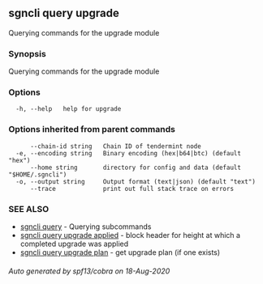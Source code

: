 ## sgncli query upgrade

Querying commands for the upgrade module

### Synopsis

Querying commands for the upgrade module

### Options

```
  -h, --help   help for upgrade
```

### Options inherited from parent commands

```
      --chain-id string   Chain ID of tendermint node
  -e, --encoding string   Binary encoding (hex|b64|btc) (default "hex")
      --home string       directory for config and data (default "$HOME/.sgncli")
  -o, --output string     Output format (text|json) (default "text")
      --trace             print out full stack trace on errors
```

### SEE ALSO

* [sgncli query](sgncli_query.md)	 - Querying subcommands
* [sgncli query upgrade applied](sgncli_query_upgrade_applied.md)	 - block header for height at which a completed upgrade was applied
* [sgncli query upgrade plan](sgncli_query_upgrade_plan.md)	 - get upgrade plan (if one exists)

###### Auto generated by spf13/cobra on 18-Aug-2020
